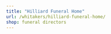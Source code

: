 ```yaml
---
title: "Hilliard Funeral Home"
url: /whitakers/hilliard-funeral-home/
shop: funeral directors
---
```

